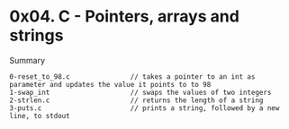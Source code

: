 # 0x04. C - Pointers, arrays and strings

Summary

```
0-reset_to_98.c               // takes a pointer to an int as parameter and updates the value it points to to 98
1-swap_int                    // swaps the values of two integers
2-strlen.c                    // returns the length of a string
3-puts.c                      // prints a string, followed by a new line, to stdout
```
